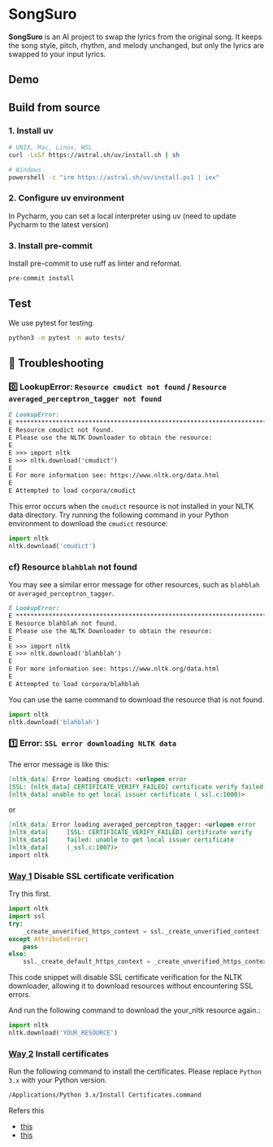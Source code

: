 # SongSuro

**SongSuro** is an AI project to swap the lyrics from the original song.
It keeps the song style, pitch, rhythm, and melody unchanged, but only the lyrics are swapped to your input lyrics.

## Demo

<Demo will be here>

## Build from source

### 1. Install uv
```bash
# UNIX, Mac, Linux, WSL
curl -LsSf https://astral.sh/uv/install.sh | sh

# Windows
powershell -c "irm https://astral.sh/uv/install.ps1 | iex"
```

### 2. Configure uv environment

In Pycharm, you can set a local interpreter using uv (need to update Pycharm to the latest version)


### 3. Install pre-commit
Install pre-commit to use ruff as linter and reformat.

```
pre-commit install
```

## Test
We use pytest for testing.

```bash
python3 -m pytest -n auto tests/
```

## 🎯 Troubleshooting
### 0️⃣ LookupError: `Resource cmudict not found` / `Resource averaged_perceptron_tagger not found`
```markdown
E LookupError:
E **********************************************************************
E Resource cmudict not found.
E Please use the NLTK Downloader to obtain the resource:
E
E >>> import nltk
E >>> nltk.download('cmudict')
E
E For more information see: https://www.nltk.org/data.html
E
E Attempted to load corpora/cmudict
```

This error occurs when the `cmudict` resource is not installed in your NLTK data directory. 
Try running the following command in your Python environment to download the `cmudict` resource:

```python
import nltk
nltk.download('cmudict')
```

### cf) Resource `blahblah` not found
You may see a similar error message for other resources, such as `blahblah` or `averaged_perceptron_tagger`.

```markdown
E LookupError:
E **********************************************************************
E Resource blahblah not found.
E Please use the NLTK Downloader to obtain the resource:
E
E >>> import nltk
E >>> nltk.download('blahblah')
E
E For more information see: https://www.nltk.org/data.html
E
E Attempted to load corpora/blahblah
```

You can use the same command to download the resource that is not found.

```python
import nltk
nltk.download('blahblah')
```


### 1️⃣ Error: `SSL error downloading NLTK data`
The error message is like this:
```markdown
[nltk_data] Error loading cmudict: <urlopen error 
[SSL: [nltk_data] CERTIFICATE_VERIFY_FAILED] certificate verify failed: 
[nltk_data] unable to get local issuer certificate (_ssl.c:1000)>
```

or 

```markdown
[nltk_data] Error loading averaged_perceptron_tagger: <urlopen error
[nltk_data]     [SSL: CERTIFICATE_VERIFY_FAILED] certificate verify
[nltk_data]     failed: unable to get local issuer certificate
[nltk_data]     (_ssl.c:1007)>
import nltk
```

### [Way 1](https://github.com/myshell-ai/MeloTTS/issues/153) Disable SSL certificate verification
Try this first.

```Python
import nltk
import ssl
try:
    _create_unverified_https_context = ssl._create_unverified_context
except AttributeError:
    pass
else:
    ssl._create_default_https_context = _create_unverified_https_context
```

This code snippet will disable SSL certificate verification for the NLTK downloader, allowing it to download resources without encountering SSL errors.

And run the following command to download the your_nltk resource again.:

```python
import nltk
nltk.download('YOUR_RESOURCE')
```

### [Way 2](https://stackoverflow.com/questions/41348621/ssl-error-downloading-nltk-data/42890688#42890688) Install certificates 

Run the following command to install the certificates. Please replace `Python 3.x` with your Python version.

```bash
/Applications/Python 3.x/Install Certificates.command
```
Refers this
- [this](https://github.com/nltk/nltk/issues/2029)
- [this](https://stackoverflow.com/questions/41348621/ssl-error-downloading-nltk-data/42890688#42890688)

